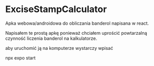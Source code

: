 # ExciseStampCalculator
Apka webowa/androidowa do obliczania banderol napisana w react.

Napisałem te prostą apkę ponieważ chciałem uprościć powtarzalną czynność liczenia banderol na kalkulatorze.

aby uruchomić ją na komputerze wystarczy wpisać

npx expo start
